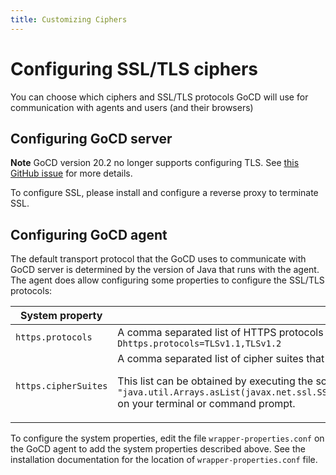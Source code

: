 ```yaml
---
title: Customizing Ciphers
---
```


# Configuring SSL/TLS ciphers

You can choose which ciphers and SSL/TLS protocols GoCD will use for communication with agents and users (and their browsers)

## Configuring GoCD server

**Note** GoCD version 20.2 no longer supports configuring TLS. See [this GitHub issue](https://github.com/gocd/gocd/pull/7669#issuecomment-580290432) for more details.

To configure SSL, please install and configure a reverse proxy to terminate SSL.

## Configuring GoCD agent

The default transport protocol that the GoCD uses to communicate with GoCD server is determined by the version of Java that runs with the agent. The agent does allow configuring some properties to configure the SSL/TLS protocols:

| System property   | Description                                                                                                                                  |
| ----------------- | -------------------------------------------------------------------------------------------------------------------------------------------- |
| `https.protocols` | A comma separated list of HTTPS protocols that the agent should use to communicate with the server. e.g. `-Dhttps.protocols=TLSv1.1,TLSv1.2` |
| `https.cipherSuites` | A comma separated list of cipher suites that the agent should use to communicate with the server. e.g. `-Dhttps.protocols=TLSv1.1,TLSv1.2`. <p>This list can be obtained by executing the script `jrunscript -e "java.util.Arrays.asList(javax.net.ssl.SSLServerSocketFactory.getDefault().getSupportedCipherSuites()).stream().forEach(println)"` on your terminal or command prompt.</p> |

To configure the system properties, edit the file `wrapper-properties.conf` on the GoCD agent to add the system properties described above. See the installation documentation for the location of `wrapper-properties.conf` file.
